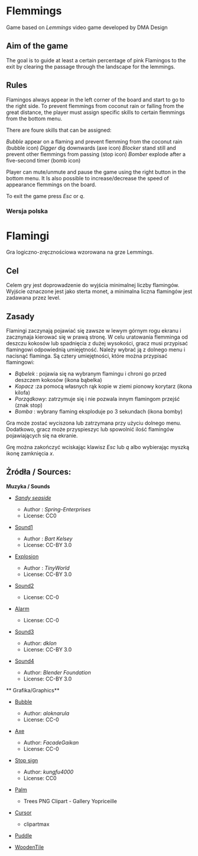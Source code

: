#  Flemmings
Game based on _Lemmings_ video game developed by DMA Design 

## Aim of the game
The goal is to guide at least a certain percentage of pink Flamingos to the exit by clearing the passage through the landscape for the lemmings.
 
## Rules

Flamingos always appear in the left corner of the board and start to go to the right side. To prevent flemmings from coconut rain or falling from the great distance, the player must assign specific skills to certain flemmings from the bottom menu.

There are foure skills that can be assigned:

_Bubble_  appear on a flaming and prevent flemming from the coconut rain (bubble icon)
_Digger_ dig downwards (axe icon)
_Blocker_ stand still and prevent other flemmings from passing (stop icon)
_Bomber_ explode after a five-second timer (bomb icon)

Player can mute/unmute and pause the game using the right button in the bottom menu. It Is also possible to increase/decrease the speed of appearance flemmings on the board.

To exit the game press  _Esc_ or _q_.

### Wersja polska

#  Flamingi

Gra logiczno-zręcznościowa wzorowana na grze Lemmings.

## Cel
Celem gry jest doprowadzenie do wyjścia minimalnej liczby flamingów. Wyjście oznaczone jest jako sterta monet, a minimalna liczna flamingów jest zadawana przez level. 

## Zasady 

Flamingi zaczynają pojawiać się zawsze w lewym górnym rogu ekranu i zacznynaja kierować się w prawą stronę. 
W celu uratowania flemminga od deszczu kokosów lub spadnięcia z dużej wysokości, gracz musi przypisać flamingowi odpowiednią umiejętność. Należy wybrać ją z dolnego menu i nacisnąć flaminga.
Są cztery umiejętności, które można przypisać flamingowi:

* _Bąbelek_ :  pojawia się na wybranym flamingu i chroni go przed deszczem kokosów (ikona bąbelka)
* _Kopacz_ :za pomocą własnych rąk kopie w ziemi pionowy korytarz (ikona kilofa)
* _Porządkowy_: zatrzymuje się i nie pozwala innym flamingom przejść (znak stop)
* _Bomba_ : wybrany flaming eksploduje po 3 sekundach (ikona bomby)

Gra może zostać wyciszona lub zatrzymana przy użyciu dolnego menu. Dodatkowo, gracz może przyspieszyc lub spowolnić ilość flamingów pojawiających się na ekranie.
    
Grę można zakończyć wciskając klawisz _Esc_ lub _q_ albo wybierając myszką ikonę zamknięcia _x_.      

## Żródła / Sources: 

**Muzyka / Sounds**

* [_Sandy seaside_ ](https://opengameart.org/content/sandy-seaside-2)    
  * Author : _Spring-Enterprises_   
  * License: CC0    

* [Sound1](https://opengameart.org/content/spell-3)  
  * Author : _Bart Kelsey_  
  * License: CC-BY 3.0  
  
* [Explosion](https://opengameart.org/content/explosion-0)  
  * Author : _TinyWorld_
  * License: CC-BY 3.0  
  
* [Sound2](https://opengameart.org/content/menu-choice)  
  * License: CC-0
* [Alarm](https://opengameart.org/content/short-alarm)  
  * License: CC-0
  
* [Sound3](https://opengameart.org/content/laser-fire)  
  * Author: _dklon_
  * License: CC-BY 3.0
  
* [Sound4](https://opengameart.org/content/cork)  
  * Author: _Blender Foundation_
  * License: CC-BY 3.0

** Grafika/Graphics**

* [Bubble](https://opengameart.org/content/transparent-bubble)
  * Author: _aloknarula_
   * License: CC-0	
   
* [Axe](https://opengameart.org/content/the-sprite-stuff)
  * Author: _FacadeGaikan_
   * License: CC-0	
   
* [Stop sign](https://opengameart.org/content/stop-sign-32x32)  
   * Author: _kungfu4000_
   * License: CC0 
   
* [Palm](https://gallery.yopriceville.com/Free-Clipart-Pictures/Trees-PNG-Clipart/Palm_Tree_PNG_Clipart_Picture-935700639&sa=U&ved=0ahUKEwjizda6pJLMAhUFtxQKHW02DakQwW4IIjAG&usg=AFQjCNHXgVU36vHipcLn0MbIHHcUinXkWQ#.W-67uC13AdV)
   * Trees PNG Clipart - Gallery Yopriceille
	
   
* [Cursor](https://www.clipartmax.com/so/cursor/)  
   * clipartmax

* [Puddle](https://gallery.yopriceville.com/Free-Clipart-Pictures/Transparent_Water_PNG_Clipart#.W-nlAC2Bg_U)


* [WoodenTile](https://gallery.yopriceville.com/Backgrounds/Wooden_Background#.W-np8i2BjUo) 

